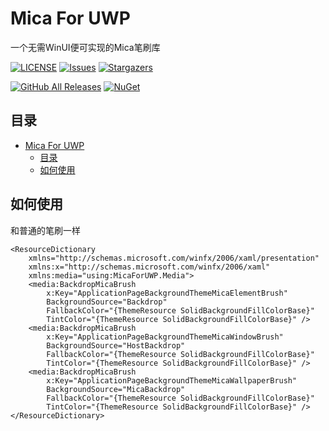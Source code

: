 # Mica For UWP
一个无需WinUI便可实现的Mica笔刷库

[![LICENSE](https://img.shields.io/github/license/wherewhere/Mica-For-UWP.svg?label=License&style=flat-square)](https://github.com/wherewhere/Mica-For-UWP/blob/master/LICENSE "LICENSE")
[![Issues](https://img.shields.io/github/issues/wherewhere/Mica-For-UWP.svg?label=Issues&style=flat-square)](https://github.com/wherewhere/Mica-For-UWP/issues "Issues")
[![Stargazers](https://img.shields.io/github/stars/wherewhere/Mica-For-UWP.svg?label=Stars&style=flat-square)](https://github.com/wherewhere/Mica-For-UWP/stargazers "Stargazers")

[![GitHub All Releases](https://img.shields.io/github/downloads/wherewhere/Mica-For-UWP/total.svg?label=DOWNLOAD&logo=github&style=for-the-badge)](https://github.com/wherewhere/Mica-For-UWP/releases/latest "GitHub All Releases")
[![NuGet](https://img.shields.io/nuget/dt/MicaForUWP.svg?logo=NuGet&style=for-the-badge)](https://www.nuget.org/packages/MicaForUWP "NuGet")

## 目录
- [Mica For UWP](#mica-for-uwp)
  - [目录](#目录)
  - [如何使用](#如何使用)

## 如何使用
和普通的笔刷一样
```
<ResourceDictionary
    xmlns="http://schemas.microsoft.com/winfx/2006/xaml/presentation"
    xmlns:x="http://schemas.microsoft.com/winfx/2006/xaml"
    xmlns:media="using:MicaForUWP.Media">
    <media:BackdropMicaBrush
        x:Key="ApplicationPageBackgroundThemeMicaElementBrush"
        BackgroundSource="Backdrop"
        FallbackColor="{ThemeResource SolidBackgroundFillColorBase}"
        TintColor="{ThemeResource SolidBackgroundFillColorBase}" />
    <media:BackdropMicaBrush
        x:Key="ApplicationPageBackgroundThemeMicaWindowBrush"
        BackgroundSource="HostBackdrop"
        FallbackColor="{ThemeResource SolidBackgroundFillColorBase}"
        TintColor="{ThemeResource SolidBackgroundFillColorBase}" />
    <media:BackdropMicaBrush
        x:Key="ApplicationPageBackgroundThemeMicaWallpaperBrush"
        BackgroundSource="MicaBackdrop"
        FallbackColor="{ThemeResource SolidBackgroundFillColorBase}"
        TintColor="{ThemeResource SolidBackgroundFillColorBase}" />
</ResourceDictionary>
```
